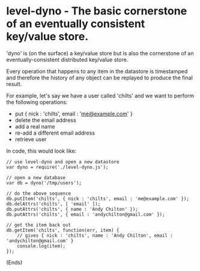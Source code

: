 # level-dyno - The basic cornerstone of an eventually consistent key/value store. #

'dyno' is (on the surface) a key/value store but is also the cornerstone of an eventually-consistent distributed
key/value store.

Every operation that happens to any item in the datastore is timestamped and therefore the history of any object can be
replayed to produce the final result.

For example, let's say we have a user called 'chilts' and we want to perform the following operations:

* put { nick : 'chilts', email : 'me@example.com' }
* delete the email address
* add a real name
* re-add a different email address
* retrieve user

In code, this would look like:

```
// use level-dyno and open a new datastore
var dyno = require('./level-dyno.js');

// open a new database
var db = dyno('/tmp/users');

// do the above sequence
db.putItem('chilts', { nick : 'chilts', email : 'me@example.com' });
db.delAttrs('chilts', [ 'email' ]);
db.putAttrs('chilts', { name : 'Andy Chilton' });
db.putAttrs('chilts', { email : 'andychilton@gmail.com' });

// get the item back out
db.getItem('chilts', function(err, item) {
    // gives { nick : 'chilts', name : 'Andy Chilton', email : 'andychilton@gmail.com' }
    console.log(item);
});
```

(Ends)
